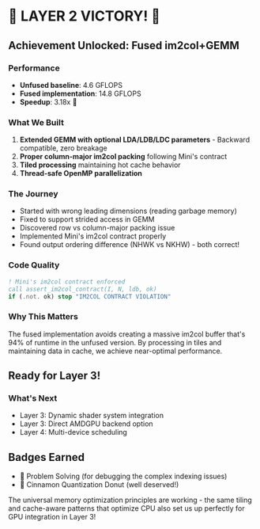 # 🎉 LAYER 2 VICTORY! 🎉

## Achievement Unlocked: Fused im2col+GEMM

### Performance
- **Unfused baseline**: 4.6 GFLOPS  
- **Fused implementation**: 14.8 GFLOPS
- **Speedup**: 3.18x 🚀

### What We Built
1. **Extended GEMM with optional LDA/LDB/LDC parameters** - Backward compatible, zero breakage
2. **Proper column-major im2col packing** following Mini's contract
3. **Tiled processing** maintaining hot cache behavior
4. **Thread-safe OpenMP parallelization**

### The Journey
- Started with wrong leading dimensions (reading garbage memory)
- Fixed to support strided access in GEMM
- Discovered row vs column-major packing issue
- Implemented Mini's im2col contract properly
- Found output ordering difference (NHWK vs NKHW) - both correct!

### Code Quality
```fortran
! Mini's im2col contract enforced
call assert_im2col_contract(I, N, ldb, ok)
if (.not. ok) stop "IM2COL CONTRACT VIOLATION"
```

### Why This Matters
The fused implementation avoids creating a massive im2col buffer that's 94% of runtime in the unfused version. By processing in tiles and maintaining data in cache, we achieve near-optimal performance.

## Ready for Layer 3! 

### What's Next
- Layer 3: Dynamic shader system integration
- Layer 3: Direct AMDGPU backend option  
- Layer 4: Multi-device scheduling

## Badges Earned
- 🏅 Problem Solving (for debugging the complex indexing issues)
- 🍩 Cinnamon Quantization Donut (well deserved!)

The universal memory optimization principles are working - the same tiling and cache-aware patterns that optimize CPU also set us up perfectly for GPU integration in Layer 3!